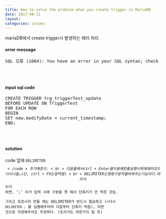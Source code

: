 ```yaml
---
title: How to solve the problem when you create trigger in MariaDB
date: 2017-08-11
layout:
categories: issues
---
```


mariaDB에서 create trigger시 발생하는 에러 처리
<br>
#### error message

<pre>
SQL 오류 (1064): You have an error in your SQL syntax; check the manual that corresponds to your MariaDB server version for the right syntax to use </pre>
<br><br>
#### input sql code

<pre>
CREATE TRIGGER trg_triggerTest_update
BEFORE UPDATE ON TriggerTest
FOR EACH ROW
BEGIN
SET new.modifyDate = current_timestamp;
END;
</pre>
<br><br>
#### solution
code 앞에 <code>DELIMITER $$</code> 추가해준다.<br>
다음 줄에서 ctrl+Enter 를 이용해 한 줄 실행 시 위에 에러 코드 다시 나옴… (단, ctrl+F9는 잘 먹힘)<br>
DELIMITER는 명령 구분자를 바꿔주는 기능이다. 따라서 $$이거 하면, ‘;’ 이거 입력 시에 구분을 못 해서 단축키가 안 먹힌 것임.<br>
그리고 프로시저 만들 때는 DELIMITER가 반드시 필요하고 (+다시 <code>DELIMITER ;</code> 를 실행해주어야 다음부터 단축키 먹힘), 어떤 것으로 지정해주어도 무관하다. (트리거도 마찬가지 일 듯)
